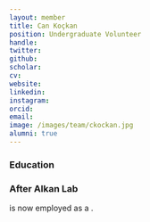 ```yaml
---
layout: member
title: Can Koçkan
position: Undergraduate Volunteer
handle: 
twitter:
github: 
scholar: 
cv: 
website: 
linkedin: 
instagram:
orcid: 
email: 
image: /images/team/ckockan.jpg
alumni: true
---
```


### Education

### After Alkan Lab
 is now employed as a .
